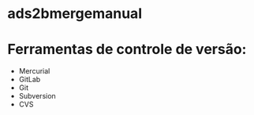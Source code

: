 # ads2bmergemanual
# Ferramentas de controle de versão:

* Mercurial
* GitLab
* Git
* Subversion
* CVS

